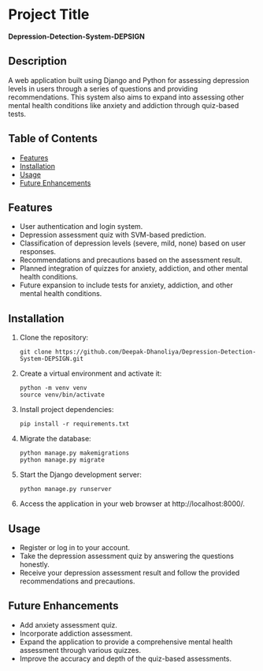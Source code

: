 # Project Title

**Depression-Detection-System-DEPSIGN**

## Description

A web application built using Django and Python for assessing depression levels in users through a series of questions and providing recommendations. This system also aims to expand into assessing other mental health conditions like anxiety and addiction through quiz-based tests.

## Table of Contents

- [Features](#Features)
- [Installation](#Installation)
- [Usage](#Usage)
- [Future Enhancements](#Future-Enhancements)


## Features

- User authentication and login system.
- Depression assessment quiz with SVM-based prediction.
- Classification of depression levels (severe, mild, none) based on user responses.
- Recommendations and precautions based on the assessment result.
- Planned integration of quizzes for anxiety, addiction, and other mental health conditions.
- Future expansion to include tests for anxiety, addiction, and other mental health conditions.

## Installation

1. Clone the repository:
   ```
   git clone https://github.com/Deepak-Dhanoliya/Depression-Detection-System-DEPSIGN.git
   ```
2. Create a virtual environment and activate it:
   ```
   python -m venv venv
   source venv/bin/activate
   ```
3. Install project dependencies:
   ```
   pip install -r requirements.txt
   ```
4. Migrate the database:
   ```
   python manage.py makemigrations
   python manage.py migrate
   ```
5. Start the Django development server:
   ```
   python manage.py runserver
   ```
6. Access the application in your web browser at http://localhost:8000/.

## Usage

* Register or log in to your account.
* Take the depression assessment quiz by answering the questions honestly.
* Receive your depression assessment result and follow the provided recommendations and precautions.

## Future Enhancements

* Add anxiety assessment quiz.
* Incorporate addiction assessment.
* Expand the application to provide a comprehensive mental health assessment through various quizzes.
* Improve the accuracy and depth of the quiz-based assessments.







